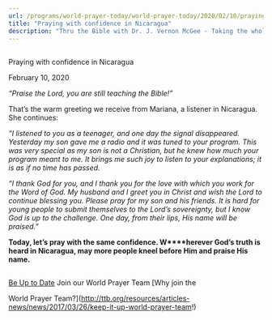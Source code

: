 ```yaml
---
url: /programs/world-prayer-today/world-prayer-today/2020/02/10/praying-with-confidence-in-nicaragua
title: "Praying with confidence in Nicaragua"
description: "Thru the Bible with Dr. J. Vernon McGee - Taking the whole Word to the whole world"
---
```







## 
 Praying with confidence in Nicaragua


February 10, 2020




*“Praise the Lord, you are still teaching the Bible!”*


That’s the warm greeting we receive from Mariana, a listener in Nicaragua. She continues:


*“I listened to you as a teenager, and one day the signal disappeared. Yesterday my son gave me a radio and it was tuned to your program. This was very special as my son is not a Christian, but he knew how much your program meant to me. It brings me such joy to listen to your explanations; it is as if no time has passed.* 


*“I thank God for you, and I thank you for the love with which you work for the Word of God. My husband and I greet you in Christ and wish the Lord to continue blessing you. Please pray for my son and his friends. It is hard for young people to submit themselves to the Lord’s sovereignty, but I know God is up to the challenge. One day, from their lips, His name will be praised.”*


**Today, let’s pray with the same confidence. W****herever God’s truth is heard in Nicaragua, may more people kneel before Him and praise His name.**







## 




[Be Up to Date](http://feeds.feedburner.com/WorldPrayerToday "World Prayer Today RSS Feed")
Join our World Prayer Team
[Why join the  

World Prayer Team?](http://ttb.org/resources/articles-news/news/2017/03/26/keep-it-up-world-prayer-team!)




